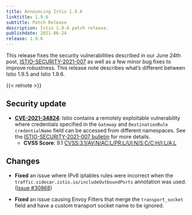 ```yaml
---
title: Announcing Istio 1.9.6
linktitle: 1.9.6
subtitle: Patch Release
description: Istio 1.9.6 patch release.
publishdate: 2021-06-24
release: 1.9.6
---
```


This release fixes the security vulnerabilities described in our June 24th post, [ISTIO-SECURITY-2021-007](/pt-br/news/security/istio-security-2021-007) as
well as a few minor bug fixes to improve robustness. This release note describes what’s different between Istio 1.9.5 and Istio 1.9.6.

{{< relnote >}}

## Security update

- __[CVE-2021-34824](https://cve.mitre.org/cgi-bin/cvename.cgi?name=CVE-2021-34824)__:
Istio contains a remotely exploitable vulnerability where credentials specified in the `Gateway` and `DestinationRule` `credentialName` field can be accessed from different namespaces. See the [ISTIO-SECURITY-2021-007 bulletin](/pt-br/news/security/istio-security-2021-007) for more details.
    - __CVSS Score__: 9.1 [CVSS:3.1/AV:N/AC:L/PR:L/UI:N/S:C/C:H/I:L/A:L](https://www.first.org/cvss/calculator/3.1#CVSS:3.1/AV:N/AC:L/PR:L/UI:N/S:C/C:H/I:L/A:L)

## Changes

- **Fixed** an issue where IPv6 iptables rules were incorrect when the `traffic.sidecar.istio.io/includeOutboundPorts` annotation was used.
 ([Issue #30868](https://github.com/istio/istio/issues/30868))

- **Fixed** an issue causing Envoy Filters that merge the `transport_socket` field and have a custom transport socket name to be ignored.
